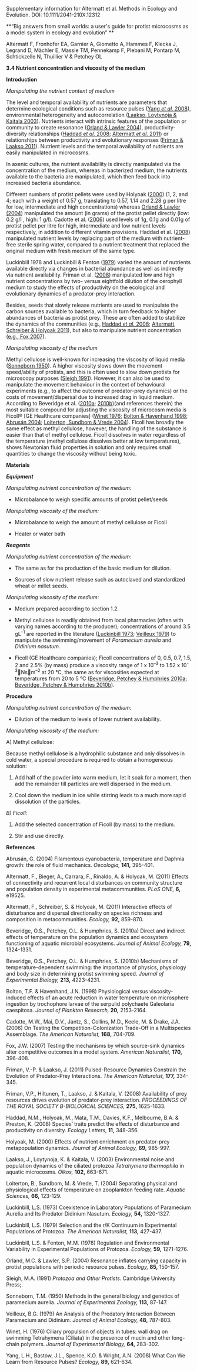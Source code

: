 Supplementary information for Altermatt et al. Methods in Ecology and Evolution. DOI: 10.1111/2041-210X.12312

**“Big answers from small worlds: a user's guide for protist microcosms as a model system in ecology and evolution” **

Altermatt F, Fronhofer EA, Garnier A, Giometto A, Hammes F, Klecka J, Legrand D, Mächler E, Massie TM, Pennekamp F, Plebani M, Pontarp M, Schtickzelle N, Thuillier V & Petchey OL

**3.4 Nutrient concentration and viscosity of the medium**

**Introduction**

*Manipulating the nutrient content of medium*

The level and temporal availability of nutrients are parameters that determine ecological conditions such as resource pulses ([Yang *et al.* 2008](#_ENREF_23)), environmental heterogeneity and autocorrelation ([Laakso, Loytynoja & Kaitala 2003](#_ENREF_13)). Nutrients interact with intrinsic features of the population or community to create resonance ([Orland & Lawler 2004](#_ENREF_18)), productivity-diversity relationships ([Haddad *et al.* 2008](#_ENREF_11); [Altermatt *et al.* 2011](#_ENREF_2)) or relationships between productivity and evolutionary responses ([Friman & Laakso 2011](#_ENREF_9)). Nutrient levels and the temporal availability of nutrients are easily manipulated in microcosms.

In axenic cultures, the nutrient availability is directly manipulated via the concentration of the medium, whereas in bacterized medium, the nutrients available to the bacteria are manipulated, which then feed back into increased bacteria abundance.

Different numbers of protist pellets were used by Holyoak ([2000](#_ENREF_12)) (1, 2, and 4; each with a weight of 0.57 g, translating to 0.57, 1.14 and 2.28 g per litre for low, intermediate and high concentrations) whereas [Orland & Lawler (2004](#_ENREF_18)) manipulated the amount (in grams) of the protist pellet directly (low: 0.2 g/l , high: 1 g/l). Cadotte et al. ([2006](#_ENREF_7)) used levels of 1g, 0.1g and 0.01g of protist pellet per litre for high, intermediate and low nutrient levels respectively, in addition to different vitamin provisions. Haddad et al. ([2008](#_ENREF_11)) manipulated nutrient levels by replacing part of the medium with nutrient-free sterile spring water, compared to a nutrient treatment that replaced the original medium with fresh medium of the same type.

Luckinbill 1978 and Luckinbill & Fenton ([1979](#_ENREF_16)) varied the amount of nutrients available directly via changes in bacterial abundance as well as indirectly via nutrient availability. Friman et al. ([2008](#_ENREF_10)) manipulated low and high nutrient concentrations by two- versus eightfold dilution of the cerophyll medium to study the effects of productivity on the ecological and evolutionary dynamics of a predator-prey interaction.

Besides, seeds that slowly release nutrients are used to manipulate the carbon sources available to bacteria, which in turn feedback to higher abundances of bacteria as protist prey. These are often added to stabilize the dynamics of the communities (e.g., [Haddad *et al.* 2008](#_ENREF_11); [Altermatt, Schreiber & Holyoak 2011](#_ENREF_3)), but also to manipulate nutrient concentration ([e.g., Fox 2007](#_ENREF_8)).

*Manipulating viscosity of the medium*

Methyl cellulose is well-known for increasing the viscosity of liquid media ([Sonneborn 1950](#_ENREF_20)). A higher viscosity slows down the movement speed/ability of protists, and this is often used to slow down protists for microscopy purposes ([Sleigh 1991](#_ENREF_19)). However, it can also be used to manipulate the movement behaviour in the context of behavioural experiments (e.g., to affect the outcome of predator-prey dynamics) or the costs of movement/dispersal due to increased drag in liquid medium. According to Beveridge et al. ([2010a](#_ENREF_4); [2010b](#_ENREF_5))(and references therein) the most suitable compound for adjusting the viscosity of microcosm media is Ficoll® [GE Healthcare companies] ([Winet 1976](#_ENREF_22); [Bolton & Havenhand 1998](#_ENREF_6); [Abrusán 2004](#_ENREF_1); [Loiterton, Sundbom & Vrede 2004](#_ENREF_14)). Ficoll has broadly the same effect as methyl cellulose, however, the handling of the substance is easier than that of methyl cellulose. Ficoll dissolves in water regardless of the temperature (methyl cellulose dissolves better at low temperatures), shows Newtonian fluid properties in solution and only requires small quantities to change the viscosity without being toxic.

**Materials**

***Equipment***

*Manipulating nutrient concentration of the medium:*

-   Microbalance to weigh specific amounts of protist pellet/seeds

*Manipulating viscosity of the medium:*

-   Microbalance to weigh the amount of methyl cellulose or Ficoll

-   Heater or water bath

***Reagents***

*Manipulating nutrient concentration of the medium:*

-   The same as for the production of the basic medium for dilution.

-   Sources of slow nutrient release such as autoclaved and standardized wheat or millet seeds.

*Manipulating viscosity of the medium:*

-   Medium prepared according to section 1.2.

-   Methyl cellulose is readily obtained from local pharmacies (often with varying names according to the producer); concentrations of around 3.5 gL<sup>–1</sup> are reported in the literature ([Luckinbill 1973](#_ENREF_15); [Veilleux 1979](#_ENREF_21)) to manipulate the swimming/movement of *Paramecium aurelia* and *Didinium nasutum*.

-   Ficoll (GE Healthcare companies); Ficoll concentrations of 0, 0.5, 0.7, 1.5, 2 and 2.5% (by mass) produce a viscosity range of 1 x 10<sup>–3</sup> to 1.52 x 10<sup>-3</sup>Nsm<sup>–2</sup> at 20 °C, the same as for viscosities expected at temperatures from 20 to 5 °C ([Beveridge, Petchey & Humphries 2010a](#_ENREF_4); [Beveridge, Petchey & Humphries 2010b](#_ENREF_5)).

**Procedure**

*Manipulating nutrient concentration of the medium:*

-   Dilution of the medium to levels of lower nutrient availability.

*Manipulating viscosity of the medium:*

A) Methyl cellulose:

Because methyl cellulose is a hydrophilic substance and only dissolves in cold water, a special procedure is required to obtain a homogeneous solution:

1.  Add half of the powder into warm medium, let it soak for a moment, then add the remainder till particles are well dispersed in the medium.

2.  Cool down the medium in ice while stirring leads to a much more rapid dissolution of the particles.

*B) Ficoll:*

1.  Add the selected concentration of Ficoll (by mass) to the medium.

2.  Stir and use directly.

**References**

<span id="_ENREF_1" class="anchor"></span>Abrusán, G. (2004) Filamentous cyanobacteria, temperature and Daphnia growth: the role of fluid mechanics. *Oecologia,* **141,** 395-401.

<span id="_ENREF_2" class="anchor"></span>Altermatt, F., Bieger, A., Carrara, F., Rinaldo, A. & Holyoak, M. (2011) Effects of connectivity and recurrent local disturbances on community structure and population density in experimental metacommunities. *PLoS ONE,* **6,** e19525.

<span id="_ENREF_3" class="anchor"></span>Altermatt, F., Schreiber, S. & Holyoak, M. (2011) Interactive effects of disturbance and dispersal directionality on species richness and composition in metacommunities. *Ecology,* **92,** 859-870.

<span id="_ENREF_4" class="anchor"></span>Beveridge, O.S., Petchey, O.L. & Humphries, S. (2010a) Direct and indirect effects of temperature on the population dynamics and ecosystem functioning of aquatic microbial ecosystems. *Journal of Animal Ecology,* **79,** 1324-1331.

<span id="_ENREF_5" class="anchor"></span>Beveridge, O.S., Petchey, O.L. & Humphries, S. (2010b) Mechanisms of temperature-dependent swimming: the importance of physics, physiology and body size in determining protist swimming speed. *Journal of Experimental Biology,* **213,** 4223-4231.

<span id="_ENREF_6" class="anchor"></span>Bolton, T.F. & Havenhand, J.N. (1998) Physiological versus viscosity-induced effects of an acute reduction in water temperature on microsphere ingestion by trochophore larvae of the serpulid polychaete Galeolaria caespitosa. *Journal of Plankton Research,* **20,** 2153-2164.

<span id="_ENREF_7" class="anchor"></span>Cadotte, M.W., Mai, D.V., Jantz, S., Collins, M.D., Keele, M. & Drake, J.A. (2006) On Testing the Competition-Colonization Trade-Off in a Multispecies Assemblage. *The American Naturalist,* **168,** 704-709.

<span id="_ENREF_8" class="anchor"></span>Fox, J.W. (2007) Testing the mechanisms by which source-sink dynamics alter competitive outcomes in a model system. *American Naturalist,* **170,** 396-408.

<span id="_ENREF_9" class="anchor"></span>Friman, V.-P. & Laakso, J. (2011) Pulsed-Resource Dynamics Constrain the Evolution of Predator-Prey Interactions. *The American Naturalist,* **177,** 334-345.

<span id="_ENREF_10" class="anchor"></span>Friman, V.P., Hiltunen, T., Laakso, J. & Kaitala, V. (2008) Availability of prey resources drives evolution of predator-prey interaction. *PROCEEDINGS OF THE ROYAL SOCIETY B-BIOLOGICAL SCIENCES,* **275,** 1625-1633.

<span id="_ENREF_11" class="anchor"></span>Haddad, N.M., Holyoak, M., Mata, T.M., Davies, K.F., Melbourne, B.A. & Preston, K. (2008) Species’ traits predict the effects of disturbance and productivity on diversity. *Ecology Letters,* **11,** 348-356.

<span id="_ENREF_12" class="anchor"></span>Holyoak, M. (2000) Effects of nutrient enrichment on predator-prey metapopulation dynamics. *Journal of Animal Ecology,* **69,** 985-997.

<span id="_ENREF_13" class="anchor"></span>Laakso, J., Loytynoja, K. & Kaitala, V. (2003) Environmental noise and population dynamics of the ciliated protozoa *Tetrahymena thermophila* in aquatic microcosms. *Oikos,* **102,** 663-671.

<span id="_ENREF_14" class="anchor"></span>Loiterton, B., Sundbom, M. & Vrede, T. (2004) Separating physical and physiological effects of temperature on zooplankton feeding rate. *Aquatic Sciences,* **66,** 123-129.

<span id="_ENREF_15" class="anchor"></span>Luckinbill, L.S. (1973) Coexistence in Laboratory Populations of Paramecium Aurelia and Its Predator Didinium Nasutum. *Ecology,* **54,** 1320-1327.

<span id="_ENREF_16" class="anchor"></span>Luckinbill, L.S. (1979) Selection and the r/K Continuum in Experimental Populations of Protozoa. *The American Naturalist,* **113,** 427-437.

<span id="_ENREF_17" class="anchor"></span>Luckinbill, L.S. & Fenton, M.M. (1978) Regulation and Environmental Variability in Experimental Populations of Protozoa. *Ecology,* **59,** 1271-1276.

<span id="_ENREF_18" class="anchor"></span>Orland, M.C. & Lawler, S.P. (2004) Resonance inflates carrying capacity in protist populations with periodic resource pulses. *Ecology,* **85,** 150-157.

<span id="_ENREF_19" class="anchor"></span>Sleigh, M.A. (1991) *Protozoa and Other Protists*. Cambridge University Press;.

<span id="_ENREF_20" class="anchor"></span>Sonneborn, T.M. (1950) Methods in the general biology and genetics of paramecium aurelia. *Journal of Experimental Zoology,* **113,** 87-147.

<span id="_ENREF_21" class="anchor"></span>Veilleux, B.G. (1979) An Analysis of the Predatory Interaction Between Paramecium and Didinium. *Journal of Animal Ecology,* **48,** 787-803.

<span id="_ENREF_22" class="anchor"></span>Winet, H. (1976) Ciliary propulsion of objects in tubes: wall drag on swimming Tetrahymena (Ciliata) in the presence of mucin and other long-chain polymers. *Journal of Experimental Biology,* **64,** 283-302.

<span id="_ENREF_23" class="anchor"></span>Yang, L.H., Bastow, J.L., Spence, K.O. & Wright, A.N. (2008) What Can We Learn from Resource Pulses? *Ecology,* **89,** 621-634.
